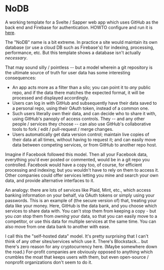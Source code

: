 # NoDB

A working template for a Svelte / Sapper web app which uses GitHub as
the back end and Firebase for authentication. HOWTO configure and run it
is [here](./HOWTO.md).

The "NoDB" name is a bit extreme. In practice a site would maintain its own
database (or use a cloud DB such as Firebase's) for indexing, processing,
performance, etc. But this template shows a database isn't actually
_necessary_. 

That may sound silly / pointless -- but a model wherein a git repository is
the ultimate source of truth for user data has some interesting consequences:
* An app acts more as a filter than a silo; you can point it to _any_ public
repo, and if the data there matches the expected format, it will be processed
and displayed accordingly.
* Users can log in with GitHub and subsequently have their data saved to a
personal repo, using their OAuth token, instead of a common one.
* Such users literally own their data, and can decide who to share it with,
using GitHub's panoply of access controls. They -- and any other people /
services they choose -- can also use GitHub's collaborative tools to
fork / edit / pull-request / merge changes.
* Users automatically get data version control; maintain live copies of their
data at all times, without having to request it; and can easily move data
between competing services, or from GitHub to another repo host.

Imagine if Facebook followed this model. Then all your Facebook data,
everything you'd ever posted or commented, would be in a git repo you
controlled. Facebook would have a copy too, of course, for efficient
processing and indexing; but you wouldn't have to rely on them to access it.
Other companies could offer services letting you mine and search your own
data, and provide alternative interfaces to it.

An analogy: there are lots of services like Plaid, Mint, etc., which access
banking information on your behalf, via OAuth tokens or simply using your
passwords. This is an example of (the secure version of) that, treating your
data like your money. Here, GitHub is the data bank, and you choose which
services to share data with. You can't stop them from keeping a copy - but
you _can_ stop them from _owning_ your data, so that you can easily move to
a competitor, or use this data for multiple services at the same time. You
can also move from one data bank to another with ease.

I call this the "self-hosted data" model. It's pretty surprising that I can't
think of any other sites/services which use it. There's Blockstack... but
there's zero reason for any cryptocurrency here. (Maybe somewhere down the
road.) For-profit companies are obviously opposed to anything which crumbles
the moat that keeps users with them, but even open-source / nonprofit
organizations don't seem to do it.
